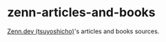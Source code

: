 # zenn-articles-and-books
[Zenn.dev (tsuyoshicho)](https://zenn.dev/tsuyoshicho)'s articles and
books sources.
